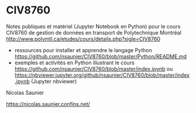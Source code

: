 # CIV8760
Notes publiques et matériel (Jupyter Notebook en Python) pour le cours CIV8760 de gestion de données en transport de Polytechnique Montréal http://www.polymtl.ca/etudes/cours/details.php?sigle=CIV8760

* ressources pour installer et apprendre le langage Python https://github.com/nsaunier/CIV8760/blob/master/Python/README.md
* exemples et activités en Python illustrant le cours https://github.com/nsaunier/CIV8760/blob/master/index.ipynb ou https://nbviewer.jupyter.org/github/nsaunier/CIV8760/blob/master/index.ipynb (Jupyter nbviewer)

Nicolas Saunier

https://nicolas.saunier.confins.net/
